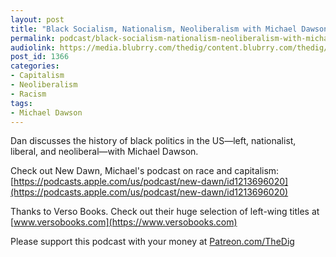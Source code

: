 ```yaml
---
layout: post
title: "Black Socialism, Nationalism, Neoliberalism with Michael Dawson"
permalink: podcast/black-socialism-nationalism-neoliberalism-with-michael-dawson
audiolink: https://media.blubrry.com/thedig/content.blubrry.com/thedig/The_Dig-EP_217-Dawson.mp3
post_id: 1366
categories: 
- Capitalism
- Neoliberalism
- Racism
tags: 
- Michael Dawson
---
```


Dan discusses the history of black politics in the US—left, nationalist, liberal, and neoliberal—with Michael Dawson.

Check out New Dawn, Michael's podcast on race and capitalism: 
[https://podcasts.apple.com/us/podcast/new-dawn/id1213696020](https://podcasts.apple.com/us/podcast/new-dawn/id1213696020)

Thanks to Verso Books. Check out their huge selection of left-wing titles at 
[www.versobooks.com](https://www.versobooks.com)

Please support this podcast with your money at 
[Patreon.com/TheDig](https://Patreon.com/TheDig)